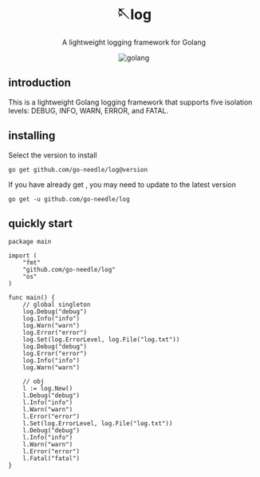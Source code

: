 <!-- markdownlint-disable MD033 MD041 -->
<div align="center">

# 🪡log

<!-- prettier-ignore-start -->
<!-- markdownlint-disable-next-line MD036 -->
A lightweight logging framework for Golang
<!-- prettier-ignore-end -->

<img src="https://img.shields.io/badge/golang-1.11+-blue" alt="golang">
</div>

## introduction
This is a lightweight Golang logging framework that supports five isolation levels: DEBUG, INFO, WARN, ERROR, and FATAL.

## installing
Select the version to install

`go get github.com/go-needle/log@version`

If you have already get , you may need to update to the latest version

`go get -u github.com/go-needle/log`


## quickly start
```golang
package main

import (
	"fmt"
	"github.com/go-needle/log"
	"os"
)

func main() {
	// global singleton
	log.Debug("debug")
	log.Info("info")
	log.Warn("warn")
	log.Error("error")
	log.Set(log.ErrorLevel, log.File("log.txt"))
	log.Debug("debug")
	log.Error("error")
	log.Info("info")
	log.Warn("warn")
	
	// obj
	l := log.New()
	l.Debug("debug")
	l.Info("info")
	l.Warn("warn")
	l.Error("error")
	l.Set(log.ErrorLevel, log.File("log.txt"))
	l.Debug("debug")
	l.Info("info")
	l.Warn("warn")
	l.Error("error")
	l.Fatal("fatal")
}
```
